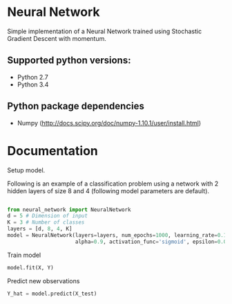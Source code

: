# Neural Network

Simple implementation of a Neural Network trained using Stochastic Gradient Descent with momentum.

## Supported python versions:
* Python 2.7
* Python 3.4

## Python package dependencies
* Numpy        (http://docs.scipy.org/doc/numpy-1.10.1/user/install.html)

# Documentation

Setup model.

Following is an example of a classification problem using a network with 2 hidden layers of size 8 and 4 (following model parameters are default).

```python

from neural_network import NeuralNetwork
d = 5 # Dimension of input
K = 3 # Number of classes
layers = [d, 8, 4, K]
model = NeuralNetwork(layers=layers, num_epochs=1000, learning_rate=0.10,
                      alpha=0.9, activation_func='sigmoid', epsilon=0.001)
```


Train model

```python
model.fit(X, Y)
```

Predict new observations

```python
Y_hat = model.predict(X_test)
```
